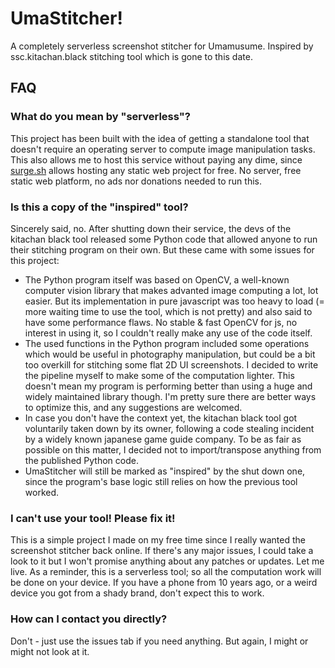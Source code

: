 # UmaStitcher!

A completely serverless screenshot stitcher for Umamusume. Inspired by ssc.kitachan.black stitching tool which is gone to this date.

## FAQ

### What do you mean by "serverless"?

This project has been built with the idea of getting a standalone tool that doesn't require an operating server to compute image manipulation tasks. This also allows me to host this service without paying any dime, since [surge.sh](https://surge.sh) allows hosting any static web project for free. No server, free static web platform, no ads nor donations needed to run this.

### Is this a copy of the "inspired" tool?

Sincerely said, no.
After shutting down their service, the devs of the kitachan black tool released some Python code that allowed anyone to run their stitching program on their own. But these came with some issues for this project:

- The Python program itself was based on OpenCV, a well-known computer vision library that makes advanted image computing a lot, lot easier. But its implementation in pure javascript was too heavy to load (= more waiting time to use the tool, which is not pretty) and also said to have some performance flaws. No stable & fast OpenCV for js, no interest in using it, so I couldn't really make any use of the code itself.
- The used functions in the Python program included some operations which would be useful in photography manipulation, but could be a bit too overkill for stitching some flat 2D UI screenshots. I decided to write the pipeline myself to make some of the computation lighter. This doesn't mean my program is performing better than using a huge and widely maintained library though. I'm pretty sure there are better ways to optimize this, and any suggestions are welcomed.
- In case you don't have the context yet, the kitachan black tool got voluntarily taken down by its owner, following a code stealing incident by a widely known japanese game guide company. To be as fair as possible on this matter, I decided not to import/transpose anything from the published Python code.
- UmaStitcher will still be marked as "inspired" by the shut down one, since the program's base logic still relies on how the previous tool worked.

### I can't use your tool! Please fix it!

This is a simple project I made on my free time since I really wanted the screenshot stitcher back online. If there's any major issues, I could take a look to it but I won't promise anything about any patches or updates. Let me live.
As a reminder, this is a serverless tool; so all the computation work will be done on your device. If you have a phone from 10 years ago, or a weird device you got from a shady brand, don't expect this to work.

### How can I contact you directly?

Don't - just use the issues tab if you need anything. But again, I might or might not look at it.
